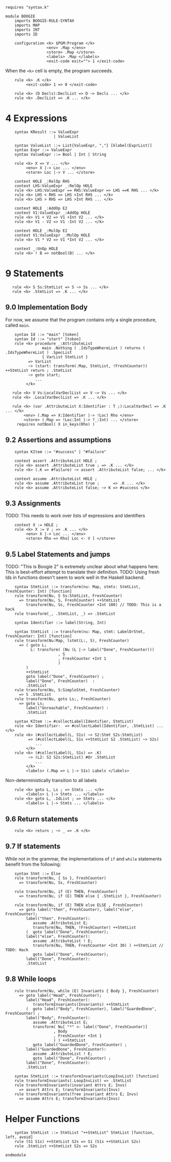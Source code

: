 ```k
requires "syntax.k"

module BOOGIE
    imports BOOGIE-RULE-SYNTAX
    imports MAP
    imports INT
    imports ID

    configuration <k> $PGM:Program </k>
                  <env> .Map </env>
                  <store> .Map </store>
                  <labels> .Map </labels>
                  <exit-code exit=""> 1 </exit-code>
```

When the `<k>` cell is empty, the program succeeds.

```k
    rule <k> .K </k>
         <exit-code> 1 => 0 </exit-code>
```

```k
    rule <k> (D Decls):DeclList => D ~> Decls ... </k>
    rule <k> .DeclList => .K ... </k>
```

4 Expressions
=============

```k
    syntax KResult ::= ValueExpr
                     | ValueList

    syntax ValueList ::= List{ValueExpr, ","} [klabel(ExprList)]
    syntax Expr ::= ValueExpr
    syntax ValueExpr ::= Bool | Int | String

    rule <k> X => V ... </k>
         <env> X |-> Loc ... </env>
         <store> Loc |-> V ... </store>

    context HOLE _:RelOp RHS
    context LHS:ValueExpr _:RelOp HOLE
    rule <k> LHS:ValueExpr == RHS:ValueExpr => LHS ==K RHS ... </k>
    rule <k> LHS < RHS => LHS <Int RHS ... </k>
    rule <k> LHS > RHS => LHS >Int RHS ... </k>

    context HOLE _:AddOp E2
    context V1:ValueExpr _:AddOp HOLE
    rule <k> V1 + V2 => V1 +Int V2 ... </k>
    rule <k> V1 - V2 => V1 -Int V2 ... </k>

    context HOLE _:MulOp E2
    context V1:ValueExpr _:MulOp HOLE
    rule <k> V1 * V2 => V1 *Int V2 ... </k>

    context _:UnOp HOLE
    rule <k> ! B => notBool(B) ... </k>
```

9 Statements
============

```k
   rule <k> S Ss:StmtList => S ~> Ss ... </k>
   rule <k> .StmtList => .K ... </k>
```

9.0 Implementation Body
-----------------------

For now, we assume that the program contains only a single procedure, called `main`.

```k
    syntax Id ::= "main" [token]
    syntax Id ::= "start" [token]
    rule <k> procedure _:AttributeList
                main .Nothing ( .IdsTypeWhereList ) returns ( .IdsTypeWhereList ) .SpecList
                { VarList StmtList }
          => VarList
          ~> (start: transform(.Map, StmtList, !FreshCounter)) ++StmtList return ; .StmtList
          ~> goto start;
             ...
         </k>
```

```k
   rule <k> V Vs:LocalVarDeclList => V ~> Vs ... </k>
   rule <k> .LocalVarDeclList => .K ... </k>

   rule <k> (var .AttributeList X:Identifier : T ;):LocalVarDecl => .K ... </k>
        <env> (.Map => X:Identifier |-> !Loc) Rho </env>
        <store> (.Map => !Loc:Int |-> ?_:Int) ... </store>
     requires notBool( X in_keys(Rho) )
```

9.2 Assertions and assumptions
------------------------------

```k
    syntax KItem ::= "#success" | "#failure"
```

```k
    context assert .AttributeList HOLE ;
    rule <k> assert .AttributeList true ; => .K ... </k>
    rule <k> (.K => #failure) ~> assert .AttributeList false; ... </k>
```

```k
    context assume .AttributeList HOLE ;
    rule <k> assume .AttributeList true ;      => .K ... </k>
    rule <k> assume .AttributeList false; ~> K => #success </k>
```

9.3 Assignments
---------------

TODO: This needs to work over lists of expressions and identifiers

```k
    context X := HOLE ;
    rule <k> X := V ; => .K ... </k>
         <env> X |-> Loc ... </env>
         <store> Rho => Rho[ Loc <- V ] </store>
```

9.5 Label Statements and jumps
------------------------------

TODO: "This is Boogie 2" is extremely unclear about what happens here.
This is best-effort attempt to translate their definition.
TODO: Using fresh Ids in functions doesn't seem to work well in the Haskell
backend.

```k
    syntax StmtList ::= transform(nu: Map, stmts: StmtList, freshCounter: Int) [function]
    rule transform(Nu, S Ss:StmtList, FreshCounter)
      => transform(Nu, S, FreshCounter) ++StmtList
         transform(Nu, Ss, FreshCounter +Int 100) // TODO: This is a hack
    rule transform(_, .StmtList, _) => .StmtList

    syntax Identifier ::= label(String, Int)

    syntax StmtList ::= transform(nu: Map, stmt: LabelOrStmt, freshCounter: Int) [function]
    rule transform(Nu:Map, lstmt(L:, S), FreshCounter)
      => ( goto L;
           L: transform( (Nu (L |-> label("Done", FreshCounter)))
                       , S
                       , FreshCounter +Int 1
                       )
         )
         ++StmtList
         goto label("Done", FreshCounter) ;
         label("Done", FreshCounter)  :
         .StmtList
    rule transform(Nu, S:SimpleStmt, FreshCounter)
      => S .StmtList
    rule transform(Nu, goto Ls;, FreshCounter)
      => goto Ls;
         label("Unreachable", FreshCounter) :
         .StmtList
```

```k
    syntax KItem ::= #collectLabel(Identifier, StmtList)
    rule <k> Identifier:  => #collectLabel(Identifier, .StmtList) ... </k>
    rule <k> (#collectLabel(L, S1s) ~> S2:Stmt S2s:StmtList)
          => (#collectLabel(L, S1s ++StmtList S2 .StmtList) ~> S2s)
             ...
         </k>
    rule <k> (#collectLabel(L, S1s) => .K)
          ~> (L2: S2 S2s:StmtList) #Or .StmtList
             ...
         </k>
         <labels> (.Map => L |-> S1s) Labels </labels>
```

Non-deterministically transition to all labels

```k
    rule <k> goto L, Ls ; => Stmts ... </k>
         <labels> L |-> Stmts ... </labels>
    rule <k> goto L, .IdList ; => Stmts ... </k>
         <labels> L |-> Stmts ... </labels>
```

9.6 Return statements
---------------------

```k
    rule <k> return ; ~> _ => .K </k>
```

9.7 If statements
-----------------

While not in the grammar, the implementations of `if` and `while` statements
benefit from the following:

```k
    syntax Stmt ::= Else
    rule transform(Nu, { Ss }, FreshCounter)
      => transform(Nu, Ss, FreshCounter)
```

```k
    rule transform(Nu, if (E) THEN, FreshCounter)
      => transform(Nu, if (E) THEN else { .StmtList }, FreshCounter)
      
    rule transform(Nu, if (E) THEN else ELSE , FreshCounter)
      => goto label("then", FreshCounter), label("else", FreshCounter);
         label("then", FreshCounter):
            assume .AttributeList E;
            transform(Nu, THEN, !FreshCounter) ++StmtList
         (  goto label("Done", FreshCounter);
         label("else", FreshCounter):
            assume .AttributeList ! E;
            transform(Nu, THEN, FreshCounter +Int 30) ) ++StmtList // TODO: Hack
            goto label("Done", FreshCounter);
         label("Done", FreshCounter):
         .StmtList
```

9.8 While loops
---------------

```k
    rule transform(Nu, while (E) Invariants { Body }, FreshCounter)
      => goto label("Head", FreshCounter);
         label("Head", FreshCounter):
            transformInvariants(Invariants) ++StmtList
         (  goto label("Body", FreshCounter), label("GuardedDone", FreshCounter) ;
         label("Body", FreshCounter):
            assume .AttributeList E;
            transform( Nu[ "*" <- label("Done", FreshCounter)]
                     , Body
                     , FreshCounter +Int 1
                     ) ) ++StmtList
            goto label("GuardedDone", FreshCounter) ;
         label("GuardedDone", FreshCounter):
            assume .AttributeList ! E;
            goto label("Done", FreshCounter) ;
         label("Done", FreshCounter):
         .StmtList

    syntax StmtList ::= transformInvariants(LoopInvList) [function]
    rule transformInvariants(.LoopInvList) => .StmtList
    rule transformInvariants(invariant Attrs E; Invs)
      => assert Attrs E; transformInvariants(Invs)
    rule transformInvariants(free invariant Attrs E; Invs)
      => assume Attrs E; transformInvariants(Invs)
```

Helper Functions
================

```k
    syntax StmtList ::= StmtList "++StmtList" StmtList [function, left, avoid]
    rule (S1 S1s) ++StmtList S2s => S1 (S1s ++StmtList S2s)
    rule .StmtList ++StmtList S2s => S2s
```

```k
endmodule
```
